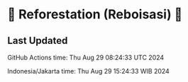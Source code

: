 
# 🌳 Reforestation (Reboisasi) 🌲

## Last Updated

GitHub Actions time: Thu Aug 29 08:24:33 UTC 2024

Indonesia/Jakarta time: Thu Aug 29 15:24:33 WIB 2024
